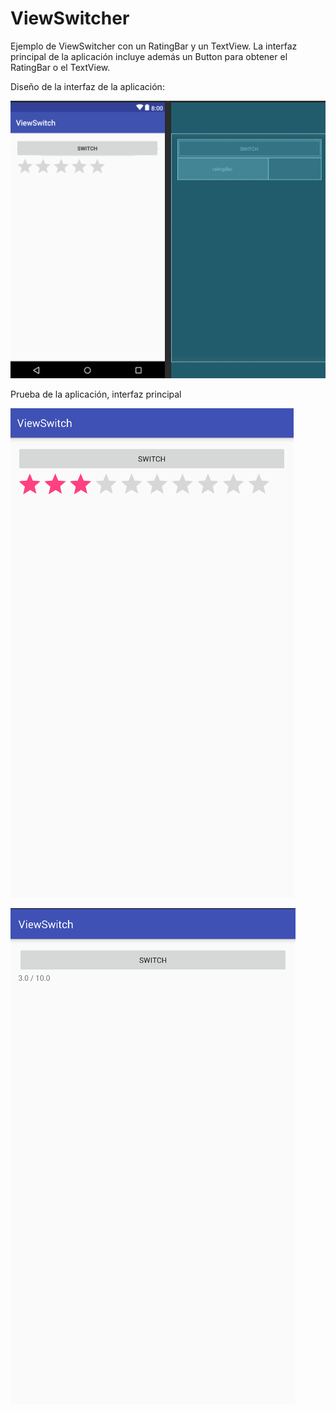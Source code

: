 # ViewSwitcher

Ejemplo de ViewSwitcher con un RatingBar y un TextView. La interfaz principal de la aplicación incluye además un Button para obtener el RatingBar o el TextView.

Diseño de la interfaz de la aplicación:

![Captura del diseño de la interfaz](https://raw.githubusercontent.com/pmdmdam2/ViewSwitcher/master/app/src/main/assets/viewswitcher1.png)

Prueba de la aplicación, interfaz principal

![Captura del diseño de la interfaz](https://raw.githubusercontent.com/pmdmdam2/ViewSwitcher/master/app/src/main/assets/viewswitcher2.png)

![Captura del diseño de la interfaz](https://raw.githubusercontent.com/pmdmdam2/ViewSwitcher/master/app/src/main/assets/viewswitcher3.png)
